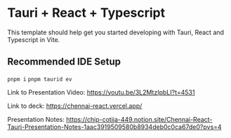 # Tauri + React + Typescript

This template should help get you started developing with Tauri, React and Typescript in Vite.

## Recommended IDE Setup

`pnpm i`
`pnpm taurid ev`

Link to Presentation Video: https://youtu.be/3L2MtzIpbLI?t=4531

Link to deck: https://chennai-react.vercel.app/

Presentation Notes: https://chip-cotija-449.notion.site/Chennai-React-Tauri-Presentation-Notes-1aac3919509580b8934deb0c0ca67de0?pvs=4
